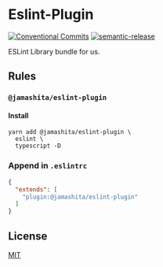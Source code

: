 # Eslint-Plugin

[![Conventional Commits](https://img.shields.io/badge/Conventional%20Commits-1.0.0-yellow.svg)](https://conventionalcommits.org)
[![semantic-release](https://img.shields.io/badge/%20%20%F0%9F%93%A6%F0%9F%9A%80-semantic--release-e10079.svg)](https://github.com/semantic-release/semantic-release)

ESLint Library bundle for us.

## Rules

### `@jamashita/eslint-plugin`

#### Install

```text
yarn add @jamashita/eslint-plugin \
  eslint \
  typescript -D
```

### Append in `.eslintrc`

```json
{
  "extends": [
    "plugin:@jamashita/eslint-plugin"
  ]
}
```

## License

[MIT](LICENSE)
